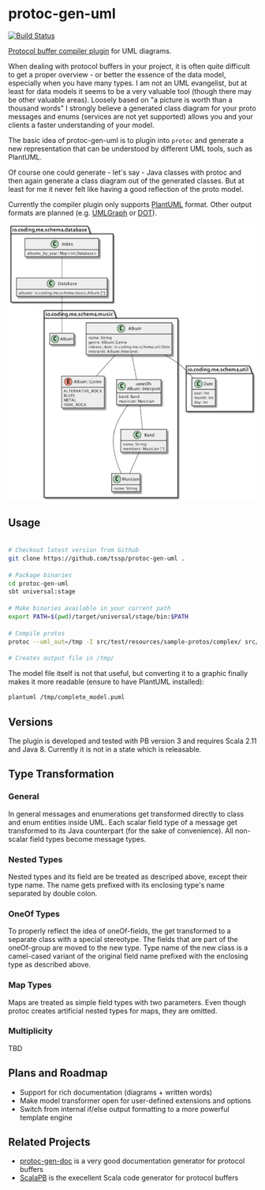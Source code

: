 # protoc-gen-uml

[![Build Status](https://travis-ci.org/tssp/protoc-gen-uml.svg?branch=master)](https://travis-ci.org/tssp/protoc-gen-uml)

[Protocol buffer compiler plugin](https://developers.google.com/protocol-buffers/docs/reference/other) for UML diagrams. 

When dealing with protocol buffers in your project, it is often quite difficult to get a proper overview - or better the essence of the data model, especially when you have many types.
I am not an UML evangelist, but at least for data models it seems to be a very valuable tool (though there may be other valuable areas).
Loosely based on "a picture is worth than a thousand words" I strongly believe a generated class diagram for your proto messages and enums (services are not yet supported) allows you
and your clients a faster understanding of your model.

The basic idea of protoc-gen-uml is to plugin into `protoc` and generate a new representation that can be understood by different UML tools, such as PlantUML.  

Of course one could generate - let's say - Java classes with protoc and then again generate a class diagram out of the generated classes.
But at least for me it never felt like having a good reflection of the proto model. 

Currently the compiler plugin only supports [PlantUML](http://plantuml.com/) format. Other output formats are planned (e.g. [UMLGraph](http://www.umlgraph.org/) or [DOT](http://graphviz.org/)).

![Complete Model Example](doc/complete_model.png)

## Usage 

```bash

# Checkout latest version from Github
git clone https://github.com/tssp/protoc-gen-uml .

# Package binaries
cd protoc-gen-uml
sbt universal:stage

# Make binaries available in your current path
export PATH=$(pwd)/target/universal/stage/bin:$PATH

# Compile protos
protoc --uml_out=/tmp -I src/test/resources/sample-protos/complex/ src/test/resources/sample-protos/complex/*.proto

# Creates output file in /tmp/
```

The model file itself is not that useful, but converting it to a graphic finally makes it more readable (ensure to have PlantUML installed):

```bash
plantuml /tmp/complete_model.puml
```

## Versions

The plugin is developed and tested with PB version 3 and requires Scala 2.11 and Java 8. Currently it is not in a state which is releasable.

## Type Transformation

### General

In general messages and enumerations get transformed directly to class and enum entities inside UML. 
Each scalar field type of a message get transformed to its Java counterpart (for the sake of convenience).
All non-scalar field types become message types.

### Nested Types

Nested types and its field are be treated as descriped above, except their type name. The name gets prefixed with its enclosing type's name separated by double colon. 

### OneOf Types

To properly reflect the idea of oneOf-fields, the get transformed to a separate class with a special stereotype. 
The fields that are part of the oneOf-group are moved to the new type. Type name of the new class is a camel-cased variant of the original field name prefixed with the enclosing type as described above.

### Map Types

Maps are treated as simple field types with two parameters.  Even though protoc creates artificial nested types for maps, they are omitted. 

### Multiplicity

TBD

## Plans and Roadmap

* Support for rich documentation (diagrams + written words)
* Make model transformer open for user-defined extensions and options
* Switch from internal if/else output formatting to a more powerful template engine


## Related Projects

* [protoc-gen-doc](https://github.com/estan/protoc-gen-doc) is a very good documentation generator for protocol buffers
* [ScalaPB](https://github.com/trueaccord/ScalaPB) is the execellent Scala code generator for protocol buffers
